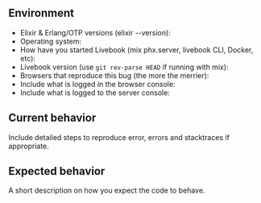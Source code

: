 <!-- Note: for feature requests, use the "Ideas" section in the Discussions tab! -->

## Environment

<!-- Note: you can also find versions at the /dashboard route of your Livebook. -->

* Elixir & Erlang/OTP versions (elixir --version): 
* Operating system: 
* How have you started Livebook (mix phx.server, livebook CLI, Docker, etc): 
* Livebook version (use `git rev-parse HEAD` if running with mix): 
* Browsers that reproduce this bug (the more the merrier): 
* Include what is logged in the browser console: 
* Include what is logged to the server console:

## Current behavior

Include detailed steps to reproduce error, errors and stacktraces if appropriate.

## Expected behavior

A short description on how you expect the code to behave.
